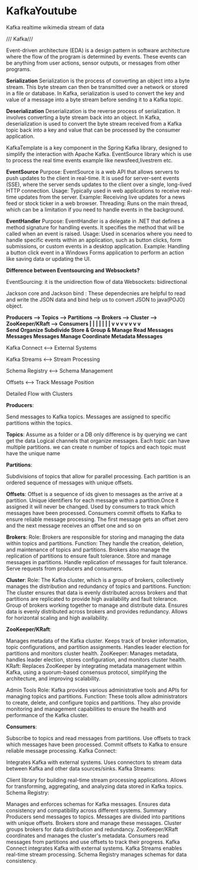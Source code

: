 # KafkaYoutube
Kafka realtime wikimedia stream of data

/// Kafka///

Event-driven architecture (EDA) is a design pattern in software architecture where the flow of the program is determined by events. These events can be anything from user actions, sensor outputs, or messages from other programs.

 **Serialization**
Serialization is the process of converting an object into a byte stream. This byte stream can then be transmitted over a network or stored in a file or database. In Kafka, serialization is used to convert the key and value of a message into a byte stream before sending it to a Kafka topic.

**Deserialization**
Deserialization is the reverse process of serialization. It involves converting a byte stream back into an object. In Kafka, deserialization is used to convert the byte stream received from a Kafka topic back into a key and value that can be processed by the consumer application.

KafkaTemplate is a key component in the Spring Kafka library, designed to simplify the interaction with Apache Kafka.
EventSource library which is use to process the real time events example like newsfeed,livestrem etc.

**EventSource**
Purpose: EventSource is a web API that allows servers to push updates to the client in real-time. It is used for server-sent events (SSE), where the server sends updates to the client over a single, long-lived HTTP connection.
Usage: Typically used in web applications to receive real-time updates from the server.
Example: Receiving live updates for a news feed or stock ticker in a web browser.
Threading: Runs on the main thread, which can be a limitation if you need to handle events in the background.

**EventHandler**
Purpose: EventHandler is a delegate in .NET that defines a method signature for handling events. It specifies the method that will be called when an event is raised.
Usage: Used in scenarios where you need to handle specific events within an application, such as button clicks, form submissions, or custom events in a desktop application.
Example: Handling a button click event in a Windows Forms application to perform an action like saving data or updating the UI.

**Difference between Eventsourcing and Websockets?**

EventSourcing: it is the unidirection flow of data
Websockets: bidirectional

Jackson core and Jackson bind : These dependecnies are helpful to read and write the JSON data and bind help us to convert JSON to java(POJO) object.

**Producers --> Topics --> Partitions --> Brokers --> Cluster --> ZooKeeper/KRaft --> Consumers
    |            |            |            |            |            |            |
    v            v            v            v            v            v            v    
  Send         Organize      Subdivide     Store &     Group &     Manage        Read
 Messages      Messages      Messages      Manage     Coordinate  Metadata     Messages**

Kafka Connect <--> External Systems

Kafka Streams <--> Stream Processing

Schema Registry <--> Schema Management

Offsets <--> Track Message Position

Detailed Flow with Clusters

**Producers**:

Send messages to Kafka topics.
Messages are assigned to specific partitions within the topics.

**Topics**:
Assume as a folder or a DB only difference is by querying we cant get the data
Logical channels that organize messages.
Each topic can have multiple partitions.
we can create n number of topics
and each topic must have the unique name

**Partitions**:

Subdivisions of topics that allow for parallel processing.
Each partition is an ordered sequence of messages with unique offsets.

**Offsets**:
Offset is a sequence of ids given to messages as the arrive at a partition.
Unique identifiers for each message within a partition.Once it assigned it will never be changed.
Used by consumers to track which messages have been processed.
Consumers commit offsets to Kafka to ensure reliable message processing.
The first message gets an offset zero and the next message receives an offset one and so on

**Brokers**:
Role: Brokers are responsible for storing and managing the data within topics and partitions.
Function: They handle the creation, deletion, and maintenance of topics and partitions. Brokers also manage the replication of partitions to ensure fault tolerance.
Store and manage messages in partitions.
Handle replication of messages for fault tolerance.
Serve requests from producers and consumers.

**Cluster**:
Role: The Kafka cluster, which is a group of brokers, collectively manages the distribution and redundancy of topics and partitions.
Function: The cluster ensures that data is evenly distributed across brokers and that partitions are replicated to provide high availability and fault tolerance.
Group of brokers working together to manage and distribute data.
Ensures data is evenly distributed across brokers and provides redundancy.
Allows for horizontal scaling and high availability.

**ZooKeeper/KRaft**:

Manages metadata of the Kafka cluster.
Keeps track of broker information, topic configurations, and partition assignments.
Handles leader election for partitions and monitors cluster health.
ZooKeeper: Manages metadata, handles leader election, stores configuration, and monitors cluster health.
KRaft: Replaces ZooKeeper by integrating metadata management within Kafka, using a quorum-based consensus protocol, simplifying the architecture, and improving scalability.

Admin Tools
Role: Kafka provides various administrative tools and APIs for managing topics and partitions.
Function: These tools allow administrators to create, delete, and configure topics and partitions. They also provide monitoring and management capabilities to ensure the health and performance of the Kafka cluster.

**Consumers**:

Subscribe to topics and read messages from partitions.
Use offsets to track which messages have been processed.
Commit offsets to Kafka to ensure reliable message processing.
Kafka Connect:

Integrates Kafka with external systems.
Uses connectors to stream data between Kafka and other data sources/sinks.
Kafka Streams:

Client library for building real-time stream processing applications.
Allows for transforming, aggregating, and analyzing data stored in Kafka topics.
Schema Registry:

Manages and enforces schemas for Kafka messages.
Ensures data consistency and compatibility across different systems.
Summary
Producers send messages to topics.
Messages are divided into partitions with unique offsets.
Brokers store and manage these messages.
Cluster groups brokers for data distribution and redundancy.
ZooKeeper/KRaft coordinates and manages the cluster's metadata.
Consumers read messages from partitions and use offsets to track their progress.
Kafka Connect integrates Kafka with external systems.
Kafka Streams enables real-time stream processing.
Schema Registry manages schemas for data consistency.
